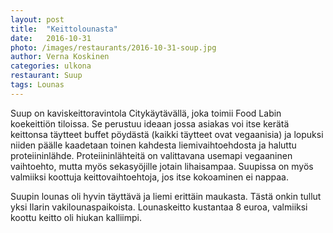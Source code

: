 ```yaml
---
layout: post
title:  "Keittolounasta"
date:   2016-10-31
photo: /images/restaurants/2016-10-31-soup.jpg
author: Verna Koskinen
categories: ulkona
restaurant: Suup
tags: Lounas
---
```


Suup on kaviskeittoravintola Citykäytävällä, joka toimii Food Labin koekeittiön tiloissa. Se perustuu ideaan jossa asiakas voi itse kerätä keittonsa täytteet buffet pöydästä (kaikki täytteet ovat vegaanisia) ja lopuksi niiden päälle kaadetaan toinen kahdesta liemivaihtoehdosta ja haluttu proteiininlähde. Proteiininlähteitä on valittavana usemapi vegaaninen vaihtoehto, mutta myös sekasyöjille jotain lihaisampaa. Suupissa on myös valmiiksi koottuja keittovaihtoehtoja, jos itse kokoaminen ei nappaa.

Suupin lounas oli hyvin täyttävä ja liemi erittäin maukasta. Tästä onkin tullut yksi Ilarin vakilounaspaikoista. Lounaskeitto kustantaa 8 euroa, valmiiksi koottu keitto oli hiukan kalliimpi.

